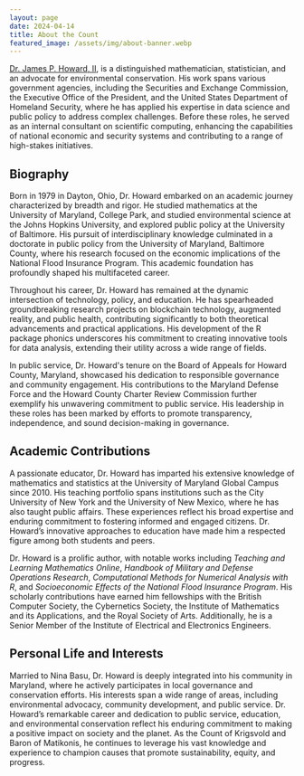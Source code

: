 ```yaml
---
layout: page
date: 2024-04-14
title: About the Count
featured_image: /assets/img/about-banner.webp
---
```


[Dr. James P. Howard, II](https://jameshoward.us), is a distinguished
mathematician, statistician, and an advocate for environmental conservation. His
work spans various government agencies, including the Securities and Exchange
Commission, the Executive Office of the President, and the United States
Department of Homeland Security, where he has applied his expertise in data
science and public policy to address complex challenges. Before these roles, he
served as an internal consultant on scientific computing, enhancing the
capabilities of national economic and security systems and contributing to a
range of high-stakes initiatives.

## Biography

Born in 1979 in Dayton, Ohio, Dr. Howard embarked on an academic journey
characterized by breadth and rigor. He studied mathematics at the University of
Maryland, College Park, and studied environmental science at the Johns Hopkins
University, and explored public policy at the University of Baltimore. His
pursuit of interdisciplinary knowledge culminated in a doctorate in public
policy from the University of Maryland, Baltimore County, where his research
focused on the economic implications of the National Flood Insurance Program.
This academic foundation has profoundly shaped his multifaceted career.

Throughout his career, Dr. Howard has remained at the dynamic intersection of
technology, policy, and education. He has spearheaded groundbreaking research
projects on blockchain technology, augmented reality, and public health,
contributing significantly to both theoretical advancements and practical
applications. His development of the R package phonics underscores his
commitment to creating innovative tools for data analysis, extending their
utility across a wide range of fields.

In public service, Dr. Howard's tenure on the Board of Appeals for Howard
County, Maryland, showcased his dedication to responsible governance and
community engagement. His contributions to the Maryland Defense Force and the
Howard County Charter Review Commission further exemplify his unwavering
commitment to public service. His leadership in these roles has been marked by
efforts to promote transparency, independence, and sound decision-making in
governance.

## Academic Contributions

A passionate educator, Dr. Howard has imparted his extensive knowledge of
mathematics and statistics at the University of Maryland Global Campus
since 2010. His teaching portfolio spans institutions such as the City
University of New York and the University of New Mexico, where he has also
taught public affairs. These experiences reflect his broad expertise and
enduring commitment to fostering informed and engaged citizens. Dr. Howard’s
innovative approaches to education have made him a respected figure among both
students and peers.

Dr. Howard is a prolific author, with notable works including *Teaching and
Learning Mathematics Online*, *Handbook of Military and Defense Operations
Research*, *Computational Methods for Numerical Analysis with R*, and
*Socioeconomic Effects of the National Flood Insurance Program*. His scholarly
contributions have earned him fellowships with the British Computer Society, the
Cybernetics Society, the Institute of Mathematics and its Applications, and the
Royal Society of Arts. Additionally, he is a Senior Member of the Institute of
Electrical and Electronics Engineers. 

## Personal Life and Interests

Married to Nina Basu, Dr. Howard is deeply integrated into his community in
Maryland, where he actively participates in local governance and conservation
efforts. His interests span a wide range of areas, including environmental
advocacy, community development, and public service. Dr. Howard’s remarkable
career and dedication to public service, education, and environmental
conservation reflect his enduring commitment to making a positive impact on
society and the planet. As the Count of Krigsvold and Baron of Matikonis, he
continues to leverage his vast knowledge and experience to champion causes that
promote sustainability, equity, and progress.
